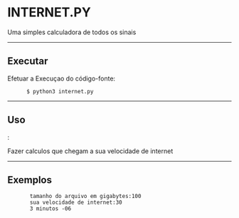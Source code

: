
INTERNET.PY
================

Uma simples calculadora de todos os sinais


----

Executar
----------

Efetuar a Execuçao do código-fonte:


          $ python3 internet.py


----

Uso 
---
:

Fazer calculos que chegam a sua velocidade de internet


----

Exemplos
--------
           tamanho do arquivo em gigabytes:100
           sua velocidade de internet:30
           3 minutos -06
